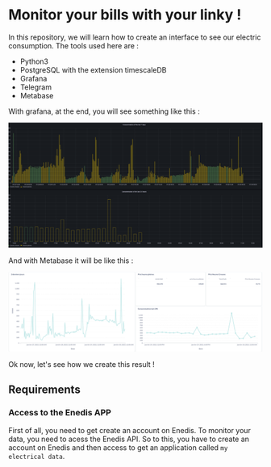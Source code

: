 # Monitor your bills with your linky !

In this repository, we will learn how to create an interface to see our electric consumption. The tools used here are :
- Python3
- PostgreSQL with the extension timescaleDB 
- Grafana
- Telegram 
- Metabase

With grafana, at the end, you will see something like this :

![image](examples/grafana.png)

And with Metabase it will be like this : 

![image](examples/metabase.png)

Ok now, let's see how we create this result ! 

## Requirements

### Access to the Enedis APP

First of all, you need to get create an account on Enedis. To monitor your data, you need to acess the Enedis API. So to this, you have to create an account on Enedis and then access to get an application called `my electrical data`. 

